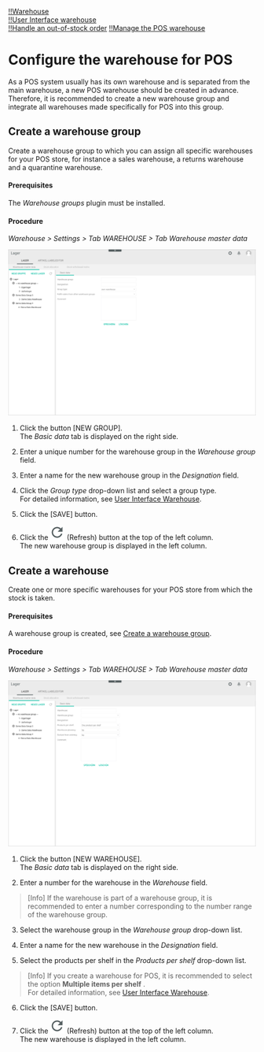[!!Warehouse](RetailSuiteWarehousing)   
[!!User Interface warehouse](/RetailSuiteWarehousing/UserInterface/00_UserInterface.md)   
[!!Handle an out-of-stock order](/POS/Troubleshooting/01_OutOfStockOrder.md)
[!!Manage the POS warehouse](08_ManageWarehouse.md)


# Configure the warehouse for POS

As a POS system usually has its own warehouse and is separated from the main warehouse, a new POS warehouse should be created in advance.
Therefore, it is recommended to create a new warehouse group and integrate all warehouses made specifically for POS into this group.


## Create a warehouse group

Create a warehouse group to which you can assign all specific warehouses for your POS store, for instance a sales warehouse, a returns warehouse and a quarantine warehouse.

#### Prerequisites

The *Warehouse groups* plugin must be installed.

#### Procedure
*Warehouse > Settings > Tab WAREHOUSE > Tab Warehouse master data*

![Warehouse group basic data](/Assets/Screenshots/RetailSuiteWarehousing/Settings/Warehouse/WarehouseMasterData/GroupBasicData.png "[Warehouse group basic data]")

1. Click the button [NEW GROUP].   
  The *Basic data* tab is displayed on the right side.

2. Enter a unique number for the warehouse group in the *Warehouse group* field.

3. Enter a name for the new warehouse group in the *Designation* field.

4. Click the *Group type* drop-down list and select a group type.  
  For detailed information, see [User Interface Warehouse](/RetailSuiteWarehousing/UserInterface/00_UserInterface.md).

5. Click the [SAVE] button.

6. Click the ![Refresh](/Assets/Icons/Refresh01.png "[Refresh]") (Refresh) button at the top of the left column.   
  The new warehouse group is displayed in the left column.



## Create a warehouse

Create one or more specific warehouses for your POS store from which the stock is taken.

#### Prerequisites
A warehouse group is created, see [Create a warehouse group](#create-a-warehouse-group).

#### Procedure
*Warehouse > Settings > Tab WAREHOUSE > Tab Warehouse master data*

![Warehouse basic data](/Assets/Screenshots/RetailSuiteWarehousing/Settings/Warehouse/WarehouseMasterData/WarehouseBasicData.png "[Warehouse basic data]")

1. Click the button [NEW WAREHOUSE].   
  The *Basic data* tab is displayed on the right side.

2. Enter a number for the warehouse in the *Warehouse* field.

  > [Info] If the warehouse is part of a warehouse group, it is recommended to enter a number corresponding to the number range of the warehouse group.

3. Select the warehouse group in the *Warehouse group* drop-down list.

4. Enter a name for the new warehouse in the *Designation* field.

5. Select the products per shelf in the *Products per shelf* drop-down list.

  > [Info] If you create a warehouse for POS, it is recommended to select the option **Multiple items per shelf** .   
  For detailed information, see [User Interface Warehouse](/RetailSuiteWarehousing/UserInterface/00_UserInterface.md).

6. Click the [SAVE] button.

7. Click the ![Refresh](/Assets/Icons/Refresh01.png "[Refresh Icon]") (Refresh) button at the top of the left column.   
  The new warehouse is displayed in the left column.

